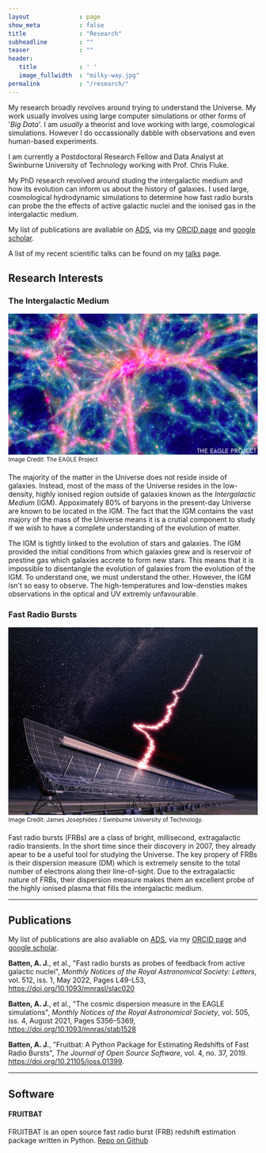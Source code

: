 ```yaml
---
layout              : page
show_meta           : false
title               : "Research"
subheadline         : ""
teaser              : ""
header:
   title            : ' '
   image_fullwidth  : "milky-way.jpg"
permalink           : "/research/"
---
```



My research broadly revolves around trying to understand the Universe. My work usually involves using large computer simulations or other forms of '*Big Data*'.
I am *usually* a theorist and love working with large, cosmological simulations. However I do occassionally dabble with observations and even human-based experiments.

I am currently a Postdoctoral Research Fellow and Data Analyst at Swinburne University of Technology working with Prof. Chris Fluke. 

My PhD research revolved around studing the intergalactic medium and how its evolution can inform us about the history of galaxies. 
I used large, cosmological hydrodynamic simulations to determine how fast radio bursts can probe the the effects of active galactic nuclei and the ionised gas in the intergalactic medium.


My list of publications are avaliable on <a href="https://ui.adsabs.harvard.edu/public-libraries/JVI0wKk5ThW2taKTMT2oEQ">ADS</a>, via my <a href="https://orcid.org/0000-0001-7599-6488">ORCID page</a> and <a href="https://scholar.google.com/citations?user=aRUJW5UAAAAJ&hl=en">google scholar</a>.

A list of my recent scientific talks can be found on my [talks](/talks) page.

## Research Interests

### The Intergalactic Medium
!["A visualisation of the filaments of the intergalactic medium and cosmic web from teh EAGLE simulations."](/images/eagle_igm.jpg)
<sup>Image Credit: The EAGLE Project</sup>

The majority of the matter in the Universe does not reside inside of galaxies. Instead, most of the mass of the Universe resides in the low-density, highly ionised region outside of galaxies known as the *Intergalactic Medium* (IGM). 
Appoximately 80% of baryons in the present-day Universe are known to be located in the IGM. 
The fact that the IGM contains the vast majory of the mass of the Universe means it is a crutial component to study if we wish to have a complete understanding of the evolution of matter. 

The IGM is tightly linked to the evolution of stars and galaxies. 
The IGM provided the initial conditions from which galaxies grew and is reservoir of prestine gas which galaxies accrete to form new stars.
This means that it is impossible to disentangle the evolution of galaxies from the evolution of the IGM. To understand one, we must understand the other.
However, the IGM isn't so easy to observe.
The high-temperatures and low-densties makes observations in the optical and UV extremly unfavourable. 

### Fast Radio Bursts
!["An artists interpretation of an FRB being detected at the Molonglo Radio Telescope."](/images/frbs.jpg)
<sup>Image Credit: James Josephides / Swinburne University of Technology.</sup>

Fast radio bursts (FRBs) are a class of bright, millisecond, extragalactic radio transients.
In the short time since their discovery in 2007, they already apear to be a useful tool for studying the Universe.
The key propery of FRBs is their dispersion measure (DM) which is extremely sensite to the total number of electrons along their line-of-sight.
Due to the extragalactic nature of FRBs, their dispersion measure makes them an excellent probe of the highly ionised plasma that fills the intergalactic medium.


---
## Publications
My list of publications are also avaliable on <a href="https://ui.adsabs.harvard.edu/public-libraries/JVI0wKk5ThW2taKTMT2oEQ">ADS</a>, via my <a href="https://orcid.org/0000-0001-7599-6488">ORCID page</a> and <a href="https://scholar.google.com/citations?user=aRUJW5UAAAAJ&hl=en">google scholar</a>.


**Batten, A. J.**, et al., "Fast radio bursts as probes of feedback from active galactic nuclei", *Monthly Notices of the Royal Astronomical Society: Letters*, vol. 512, iss. 1, May 2022, Pages L49-L53, <a href="https://doi.org/10.1093/mnrasl/slac020">https://doi.org/10.1093/mnrasl/slac020</a>

**Batten, A. J.**, et al., "The cosmic dispersion measure in the EAGLE simulations", *Monthly Notices of the Royal Astronomical Society*, vol. 505, iss. 4, August 2021, Pages 5356–5369, <a href="https://doi.org/10.1093/mnras/stab1528">https://doi.org/10.1093/mnras/stab1528</a>

**Batten, A. J.**, "Fruitbat: A Python Package for Estimating Redshifts of Fast Radio Bursts", *The Journal of Open Source Software*, vol. 4, no. 37, 2019. 
<a href="https://doi.org/10.21105/joss.01399">https://doi.org/10.21105/joss.01399</a>.

---
## Software
#### FRUITBAT
 FRUITBAT is an open source fast radio burst (FRB) redshift estimation package written in Python.
 <a href="https://github.com/abatten/fruitbat"> Repo on Github</a>


